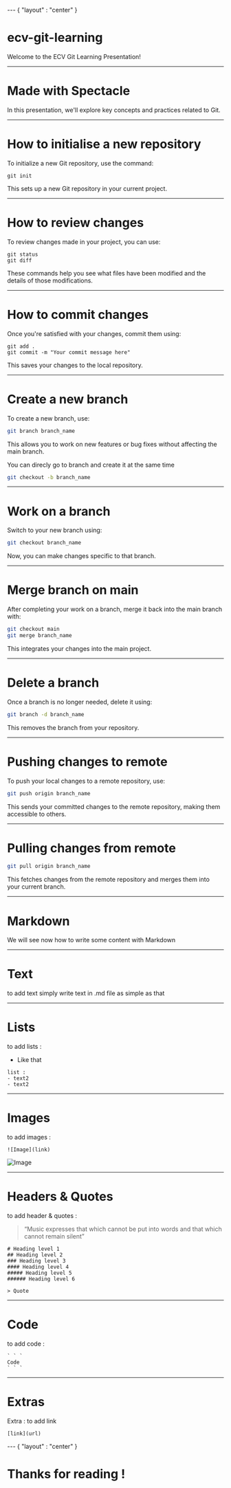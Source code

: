 --- { "layout" : "center" }
# ecv-git-learning

Welcome to the ECV Git Learning Presentation!

---
# Made with Spectacle

In this presentation, we'll explore key concepts and practices related to Git.

---
# How to initialise a new repository

To initialize a new Git repository, use the command:

```
git init
```

This sets up a new Git repository in your current project.

---
# How to review changes

To review changes made in your project, you can use:

```
git status
git diff
```

These commands help you see what files have been modified and the details of those modifications.

---
# How to commit changes

Once you're satisfied with your changes, commit them using:

```
git add .
git commit -m "Your commit message here"
```

This saves your changes to the local repository.

--- 
# Create a new branch

To create a new branch, use:

```bash
git branch branch_name
```

This allows you to work on new features or bug fixes without affecting the main branch.

You can direcly go to branch and create it at the same time

```bash
git checkout -b branch_name
```

---
# Work on a branch

Switch to your new branch using:

```bash
git checkout branch_name
```

Now, you can make changes specific to that branch.

---
# Merge branch on main

After completing your work on a branch, merge it back into the main branch with:

```bash
git checkout main
git merge branch_name
```

This integrates your changes into the main project.

---
# Delete a branch

Once a branch is no longer needed, delete it using:

```bash
git branch -d branch_name
```

This removes the branch from your repository.

---
# Pushing changes to remote

To push your local changes to a remote repository, use:

```bash
git push origin branch_name
```

This sends your committed changes to the remote repository, making them accessible to others.

---
# Pulling changes from remote

```bash
git pull origin branch_name
```

This fetches changes from the remote repository and merges them into your current branch.

---
# Markdown

We will see now how to write some content with Markdown

---
# Text

to add text simply write text in .md file as simple as that

---
# Lists

to add lists : 

- Like that

```
list : 
- text2
- text2
```

---
# Images

to add images : 

```
![Image](link)
```

![Image](https://symbols.getvecta.com/stencil_27/119_visual-studio-team-services-git-repository.cef4b0cc6c.png)

---
# Headers & Quotes

to add header & quotes : 
> “Music expresses that which cannot be put into words and that which cannot remain silent”

``` 
# Heading level 1
## Heading level 2
### Heading level 3
#### Heading level 4
##### Heading level 5
###### Heading level 6

> Quote
```

--- 
# Code

to add code :

```
` ` `
Code
` ` `
```

---
# Extras

Extra : to add link 

```
[link](url)
```

--- { "layout" : "center" }
# Thanks for reading !
